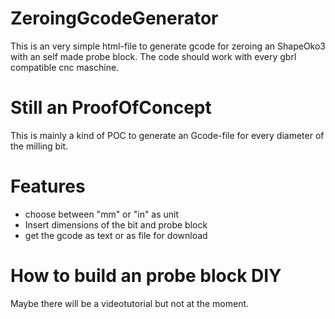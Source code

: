 # ZeroingGcodeGenerator

This is an very simple html-file to generate gcode for zeroing an ShapeOko3 with an self made probe block. The code should work with every gbrl compatible cnc maschine. 

# Still an ProofOfConcept
This is mainly a kind of POC to generate an Gcode-file for every diameter of the milling bit.

# Features
- choose between "mm" or "in" as unit
- Insert dimensions of the bit and probe block
- get the gcode as text or as file for download

# How to build an probe block DIY
Maybe there will be a videotutorial but not at the moment.
